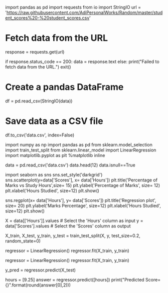 import pandas as pd
import requests
from io import StringIO
url = 'https://raw.githubusercontent.com/AdiPersonalWorks/Random/master/student_scores%20-%20student_scores.csv'

# Fetch data from the URL
response = requests.get(url)

if response.status_code == 200:
    data = response.text
else:
    print("Failed to fetch data from the URL.")
    exit()
    
# Create a pandas DataFrame
df = pd.read_csv(StringIO(data))

# Save data as a CSV file
df.to_csv('data.csv', index=False)

import numpy as np
import pandas as pd
from sklearn.model_selection import train_test_split
from sklearn.linear_model import LinearRegression
import matplotlib.pyplot as plt
%matplotlib inline

data = pd.read_csv('data.csv')
data.head(12)
data.isnull==True

import seaborn as sns
sns.set_style('darkgrid')
sns.scatterplot(y=data['Scores'], x= data['Hours'])
plt.title('Percentage of Marks vs Study Hours',size= 15)
plt.ylabel('Percentage of Marks', size= 12)
plt.xlabel('Hours Studied', size=12)
plt.show()

sns.regplot(x= data['Hours'], y= data['Scores'])
plt.title('Regression plot', size= 20)
plt.ylabel('Marks Percentage', size=12)
plt.xlabel('Hours Studied', size=12)
plt.show()

X = data[['Hours']].values  # Select the 'Hours' column as input
y = data['Scores'].values  # Select the 'Scores' column as output

X_train, X_test, y_train, y_test = train_test_split(X, y, test_size=0.2, random_state=0)

regressor = LinearRegression()
regressor.fit(X_train, y_train)

regressor = LinearRegression()
regressor.fit(X_train, y_train)

y_pred = regressor.predict(X_test)

hours = [9.25]
answer = regressor.predict([hours])
print("Predicted Score= {}".format(round(answer[0],2)))
